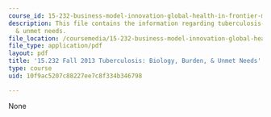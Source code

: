 ```yaml
---
course_id: 15-232-business-model-innovation-global-health-in-frontier-markets-fall-2013
description: This file contains the information regarding tuberculosis- biology, burden,
  & unmet needs.
file_location: /coursemedia/15-232-business-model-innovation-global-health-in-frontier-markets-fall-2013/10f9ac5207c88227ee7c8f334b346798_MIT15_232F13_a1_tb_02.pdf
file_type: application/pdf
layout: pdf
title: '15.232 Fall 2013 Tuberculosis: Biology, Burden, & Unmet Needs'
type: course
uid: 10f9ac5207c88227ee7c8f334b346798

---
```

None
